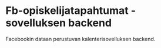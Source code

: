 # Fb-opiskelijatapahtumat -sovelluksen backend

Facebookin dataan perustuvan kalenterisovelluksen backend.
